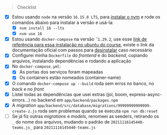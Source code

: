 > Checklist
- [x] Estou usando `node` na versão `16.15.0 LTS`, para [instalar o nvm](https://github.com/nvm-sh/nvm#installing-and-updating) e rode os comandos abaixo para instalar a versão e usá-la:
   - [x] `nvm install 16 --lts`
   - [x] `nvm use 16`
- [x] Estou usando `docker-compose` na versão `ˆ1.29.2`, use esse [link de referência para essa instalação no ubuntu do course](https://app.betrybe.com/course/back-end/docker/orquestrando-containers-com-docker-compose/6e8afaef-566a-47f2-9246-d3700db7a56a/conteudo/0006a231-1a10-48a2-ac82-9e03e205a231/instalacao/abe40727-6310-4ad8-bde6-fd1e919dadc0?use_case=side_bar), existe o link da documentação oficial com passos para [desinstalar](https://docs.docker.com/compose/install/#uninstallation) caso necessário
- [x] Configurei minha `Dockerfile` do _frontend_ e do _backend_, copiando arquivos, instalando dependências e rodando a aplicação
- [x] No `docker-compose.yml`:
  - [x] As portas dos serviços foram mapeadas
  - [x] Os containers estão nomeados (container-name)
- [x] O comando `docker-compose up --build` roda sem erros no banco, no _back_ e no _front_
- [x] Listei todas as dependências que usei extras (joi, boom, express-async-errors...) no backend em `app/backend/packages.npm`
- [x] A _migration_ `app/backend/src/database/migrations/99999999999999-create-z.js` roda sem problemas quando se executa `npm run db:reset`
- [ ] Se já fiz outras _migrations_ e _models_, renomeei as seeders, retirando os `_` do nome dos arquivos, mudando o padrão de `20211116145440-teams.js_` para `20211116145440-teams.js`
